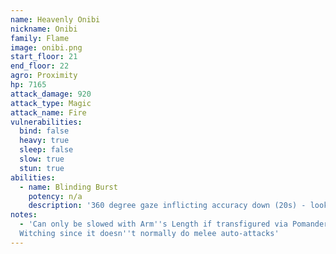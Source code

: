 ```yaml
---
name: Heavenly Onibi
nickname: Onibi
family: Flame
image: onibi.png
start_floor: 21
end_floor: 22
agro: Proximity
hp: 7165
attack_damage: 920
attack_type: Magic
attack_name: Fire
vulnerabilities:
  bind: false
  heavy: true
  sleep: false
  slow: true
  stun: true
abilities:
  - name: Blinding Burst
    potency: n/a
    description: '360 degree gaze inflicting accuracy down (20s) - look away'
notes:
  - 'Can only be slowed with Arm''s Length if transfigured via Pomander of
  Witching since it doesn''t normally do melee auto-attacks'
---
```

